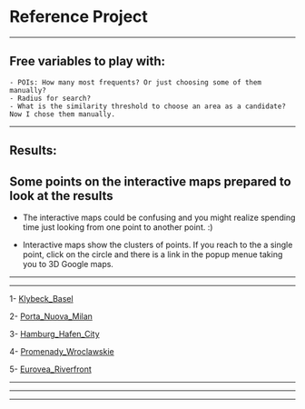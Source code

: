 # Reference Project
***



## Free variables to play with: 
```
- POIs: How many most frequents? Or just choosing some of them manually?
- Radius for search?
- What is the similarity threshold to choose an area as a candidate? Now I chose them manually.
```



***
## Results:



## Some points on the interactive maps prepared to look at the results

- The interactive maps could be confusing and you might realize spending time just looking from one point to another point. :)



- Interactive maps show the clusters of points. If you reach to the a single point, click on the circle and there is a link in the popup menue taking you to 3D Google maps.


----
----

1- [Klybeck_Basel](https://sevamoo.github.io/reference_project/Klybeck_Basel.html)

2- [Porta_Nuova_Milan](https://sevamoo.github.io/reference_project/Porta_Nuova_Milan.html)

3- [Hamburg_Hafen_City](https://sevamoo.github.io/reference_project/Hamburg_Hafen_City.html)

4- [Promenady_Wroclawskie](https://sevamoo.github.io/reference_project/Promenady_Wroclawskie.html)

5- [Eurovea_Riverfront](https://sevamoo.github.io/reference_project/Eurovea_Riverfront.html)



----
----




****






